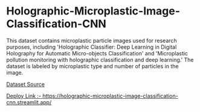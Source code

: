 # Holographic-Microplastic-Image-Classification-CNN

This dataset contains microplastic particle images used for research purposes, including 'Holographic Classifier: 
Deep Learning in Digital Holography for Automatic Micro-objects Classification' and 'Microplastic pollution 
monitoring with holographic classification and deep learning.' The dataset is labeled by microplastic type and 
number of particles in the image.

<a href = "https://github.com/ymzhu19eee/dataset_microplastics"> Dataset Source </p>
Deploy Link :- https://holographic-microplastic-image-classification-cnn.streamlit.app/
